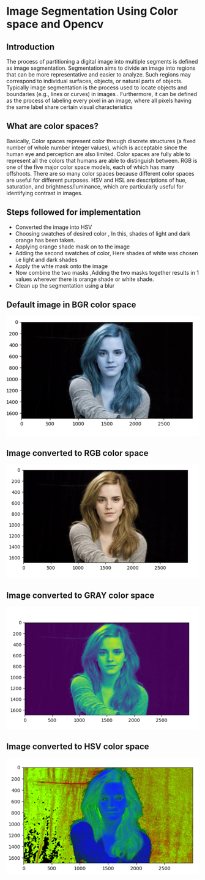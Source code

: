 
<h1> Image Segmentation Using Color space and Opencv</h1>
<h2>Introduction</h2>
<p>
The process of partitioning a digital image into multiple segments is defined as image segmentation. Segmentation aims to divide an image into regions that can be more representative and easier to analyze. Such regions may correspond to individual surfaces, objects, or natural parts of objects. Typically image segmentation is the process used to locate objects and boundaries (e.g., lines or curves) in images . Furthermore, it can be defined as the process of labeling every pixel in an image, where all pixels having the same label share certain visual characteristics </p>

<h2>What are color spaces?</h2>
<p>Basically, Color spaces represent color through discrete structures (a fixed number of whole number integer values), which is acceptable since the human eye and perception are also limited. Color spaces are fully able to represent all the colors that humans are able to distinguish between.
RGB is one of the five major color space models, each of which has many offshoots. There are so many color spaces because different color spaces are useful for different purposes.
HSV and HSL are descriptions of hue, saturation, and brightness/luminance, which are particularly useful for identifying contrast in images.
 
 <h2>Steps followed for implementation</h2>
 <ul type="1">
 <li>Converted the image into HSV</li>
<li>Choosing swatches of desired color , In this, shades of light and dark orange has been taken.</li>
<li> Applying orange shade mask on to the image</li>
<li>Adding the second swatches of color, Here shades of white was chosen i.e light and dark shades</li>
<li>Apply the whte mask onto the image</li>
<li>Now combine the two masks ,Adding the two masks together results in 1 values wherever there is orange shade or white shade.</li>
 <li>Clean up the segmentation using a blur </li>
 </ul>

 
 
 <h2>Default  image in BGR color space</h2>
 <img src="BGR_IMAGE.PNG">
 
 <h2>Image converted to RGB color space</h2>
 <img src="RBG_IMAGE.PNG">
 
 <h2>Image converted to GRAY color space</h2>
 <img src="GRAY_IMAGE.PNG">
 
 <h2>Image converted to HSV color space</h2>
 <img src="HSV_IMAGE.PNG">
 
 


 


